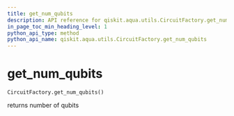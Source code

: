 ```yaml
---
title: get_num_qubits
description: API reference for qiskit.aqua.utils.CircuitFactory.get_num_qubits
in_page_toc_min_heading_level: 1
python_api_type: method
python_api_name: qiskit.aqua.utils.CircuitFactory.get_num_qubits
---
```


# get\_num\_qubits

<span id="qiskit.aqua.utils.CircuitFactory.get_num_qubits" />

`CircuitFactory.get_num_qubits()`

returns number of qubits


